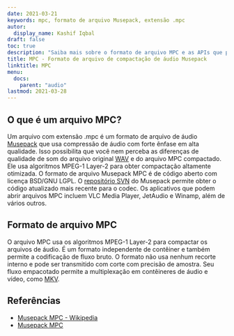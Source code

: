 ```yaml
---
date: 2021-03-21
keywords: mpc, formato de arquivo Musepack, extensão .mpc
autor:
  display_name: Kashif Iqbal
draft: false
toc: true
description: "Saiba mais sobre o formato de arquivo MPC e as APIs que podem criar e abrir arquivos MPC."
title: MPC - Formato de arquivo de compactação de áudio Musepack
linktitle: MPC
menu:
  docs:
    parent: "audio"
lastmod: 2021-03-28
---
```


## O que é um arquivo MPC?

Um arquivo com extensão .mpc é um formato de arquivo de áudio [Musepack](https://musepack.net/) que usa compressão de áudio com forte ênfase em alta qualidade. Isso possibilita que você nem perceba as diferenças de qualidade de som do arquivo original [WAV](/pt/audio/wav/) e do arquivo MPC compactado. Ele usa algoritmos MPEG-1 Layer-2 para obter compactação altamente otimizada. O formato de arquivo Musepack MPC é de código aberto com licença BSD/GNU LGPL. O [repositório SVN](http://svn.musepack.net/) do Musepack permite obter o código atualizado mais recente para o codec. Os aplicativos que podem abrir arquivos MPC incluem VLC Media Player, JetAudio e Winamp, além de vários outros.

## Formato de arquivo MPC

O arquivo MPC usa os algoritmos MPEG-1 Layer-2 para compactar os arquivos de áudio. É um formato independente de contêiner e também permite a codificação de fluxo bruto. O formato não usa nenhum recorte interno e pode ser transmitido com corte com precisão de amostra. Seu fluxo empacotado permite a multiplexação em contêineres de áudio e vídeo, como [MKV](/pt/video/mkv/).

## Referências

* [Musepack MPC - Wikipedia](https://en.wikipedia.org/wiki/Musepack)
* [Musepack MPC](https://musepack.net/)

